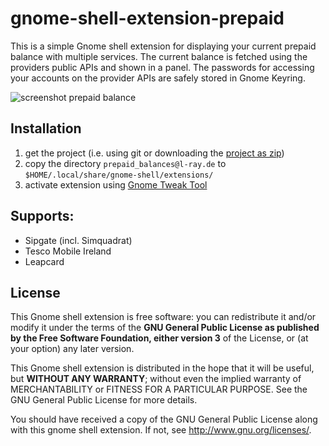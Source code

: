 # gnome-shell-extension-prepaid

This is a simple Gnome shell extension for displaying your current prepaid balance with multiple services. The current balance is fetched using the providers public APIs and shown in a panel. The passwords for accessing your accounts on the provider APIs are safely stored in Gnome Keyring.

![screenshot prepaid balance](https://raw.githubusercontent.com/l-ray/gnome-shell-extension-prepaid/master/static/screenshot.png "Screenshot prepaid balance overview")

## Installation
 1. get the project (i.e. using git or downloading the [project as zip](https://github.com/l-ray/gnome-shell-extension-prepaid/archive/master.zip))
 1. copy the directory `prepaid_balances@l-ray.de` to `$HOME/.local/share/gnome-shell/extensions/`
 1. activate extension using [Gnome Tweak Tool](wiki.gnome.org/action/show/Apps/GnomeTweakTool)

## Supports:
 * Sipgate (incl. Simquadrat)
 * Tesco Mobile Ireland
 * Leapcard

## License

This Gnome shell extension is free software: you can redistribute it and/or modify it under the terms of the **GNU General Public License as published by the Free Software Foundation, either version 3** of the License, or (at your option) any later version.

This Gnome shell extension is distributed in the hope that it will be useful, but **WITHOUT ANY WARRANTY**; without even the implied warranty of MERCHANTABILITY or FITNESS FOR A PARTICULAR PURPOSE. See the GNU General Public License for more details.

You should have received a copy of the GNU General Public License along with this gnome shell extension. If not, see http://www.gnu.org/licenses/.
